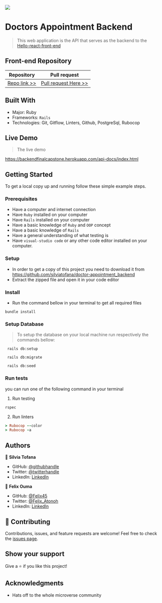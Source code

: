 ![](https://img.shields.io/badge/Microverse-blueviolet)

# Doctors Appointment Backend

> This web application is the API that serves as the backend to the [Hello-react-front-end](https://github.com/Chrissiku/hello-react-front-end.git)

## Front-end Repository
| Repository | Pull request |
|------------|------------|
|[Repo link >>](https://github.com/Theophileaseh/Doctor-appointment_frontend)|[Pull request Here >>](https://github.com/Theophileaseh/Doctor-appointment_frontend/pull/)|


## Built With

- Major: Ruby
- Frameworks: `Rails`
- Technologies: Git, Gitflow, Linters, Github, PostgreSql, Rubocop

## Live Demo 
> The live demo 

https://backendfinalcapstone.herokuapp.com/api-docs/index.html



## Getting Started
To get a local copy up and running follow these simple example steps.

### Prerequisites
- Have a computer and internet connection
- Have `Ruby` installed on your computer
- Have `Rails` installed on your computer
- Have a basic knowledge of `Ruby` and `OOP` concept
- Have a basic knowledge of `Rails`
- Have a general understanding of what testing is
- Have `visual-studio code` or any other code editor installed on your computer.

### Setup
- In order to get a copy of this project you need to download it from https://github.com/silviatofana/doctor-appointment_backend
- Extract the zipped file and open it in your code editor
### Install
- Run the command bellow in your terminal to get all required files
```
bundle install
```

### Setup Database
> To setup the database on your local machine run respectively the commands bellow:
```
 rails db:setup
``` 
```
 rails db:migrate
``` 
```
 rails db:seed
``` 
### Run tests
you can run one of the following command in your terminal
1. Run testing
```Ruby
rspec
```
2. Run linters
```Ruby
> Rubocop --color
> Rubocop -a
```
## Authors

👤 **Silvia Tofana**

- GitHub: [@githubhandle](https://github.com/silviatofana)
- Twitter: [@twitterhandle](https://twitter.com/silviatofana)
- LinkedIn: [LinkedIn](https://www.linkedin.com/in/silviatofana/)


👤 **Felix Ouma**

- GitHub: [@Felix45](https://github.com/Felix45)
- Twitter: [@Felix_Atonoh](https://twitter.com/Felix_Atonoh)
- LinkedIn: [LinkedIn](https://www.linkedin.com/in/felix-ouma/)


## 🤝 Contributing

Contributions, issues, and feature requests are welcome!
Feel free to check the [issues page](../../issues/).
## Show your support

Give a ⭐️ if you like this project!
## Acknowledgments

- Hats off to the whole microverse community